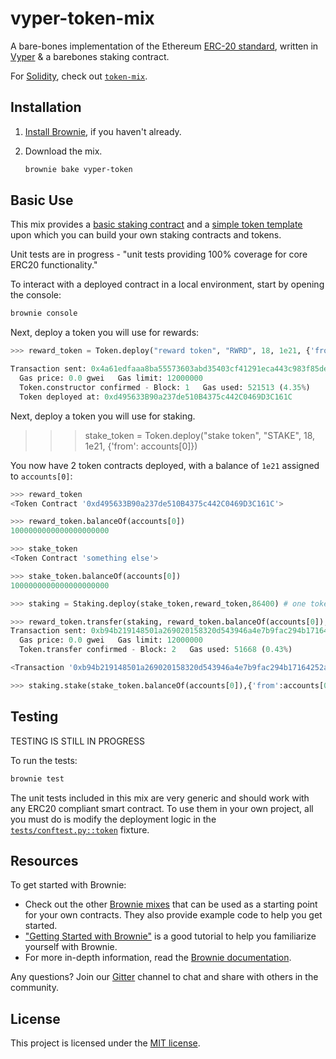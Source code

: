 # vyper-token-mix

A bare-bones implementation of the Ethereum [ERC-20 standard](https://eips.ethereum.org/EIPS/eip-20), written in [Vyper](https://github.com/vyperlang/vyper) & a barebones staking contract.

For [Solidity](https://github.com/ethereum/solidity), check out [`token-mix`](https://github.com/brownie-mix/token-mix).

## Installation

1. [Install Brownie](https://eth-brownie.readthedocs.io/en/stable/install.html), if you haven't already.

2. Download the mix.

    ```bash
    brownie bake vyper-token
    ```

## Basic Use

This mix provides a [basic staking contract](contracts.Staking.vy) and a [simple token template](contracts/Token.vy) upon which you can build your own staking contracts and tokens.

Unit tests are in progress - "unit tests providing 100% coverage for core ERC20 functionality."

To interact with a deployed contract in a local environment, start by opening the console:

```bash
brownie console
```

Next, deploy a token you will use for rewards:

```python
>>> reward_token = Token.deploy("reward token", "RWRD", 18, 1e21, {'from': accounts[0]})

Transaction sent: 0x4a61edfaaa8ba55573603abd35403cf41291eca443c983f85de06e0b119da377
  Gas price: 0.0 gwei   Gas limit: 12000000
  Token.constructor confirmed - Block: 1   Gas used: 521513 (4.35%)
  Token deployed at: 0xd495633B90a237de510B4375c442C0469D3C161C
```

Next, deploy a token you will use for staking. 

>>> stake_token = Token.deploy("stake token", "STAKE", 18, 1e21, {'from': accounts[0]})

You now have 2 token contracts deployed, with a balance of `1e21` assigned to `accounts[0]`:

```python
>>> reward_token
<Token Contract '0xd495633B90a237de510B4375c442C0469D3C161C'>

>>> reward_token.balanceOf(accounts[0])
1000000000000000000000

>>> stake_token
<Token Contract 'something else'>

>>> stake_token.balanceOf(accounts[0])
1000000000000000000000

>>> staking = Staking.deploy(stake_token,reward_token,86400) # one token per day

>>> reward_token.transfer(staking, reward_token.balanceOf(accounts[0]), {'from': accounts[0]})
Transaction sent: 0xb94b219148501a269020158320d543946a4e7b9fac294b17164252a13dce9534
  Gas price: 0.0 gwei   Gas limit: 12000000
  Token.transfer confirmed - Block: 2   Gas used: 51668 (0.43%)

<Transaction '0xb94b219148501a269020158320d543946a4e7b9fac294b17164252a13dce9534'>

>>> staking.stake(stake_token.balanceOf(accounts[0]),{'from':accounts[0]})
```

## Testing

TESTING IS STILL IN PROGRESS

To run the tests:

```bash
brownie test
```

The unit tests included in this mix are very generic and should work with any ERC20 compliant smart contract. To use them in your own project, all you must do is modify the deployment logic in the [`tests/conftest.py::token`](tests/conftest.py) fixture.

## Resources

To get started with Brownie:

* Check out the other [Brownie mixes](https://github.com/brownie-mix/) that can be used as a starting point for your own contracts. They also provide example code to help you get started.
* ["Getting Started with Brownie"](https://medium.com/@iamdefinitelyahuman/getting-started-with-brownie-part-1-9b2181f4cb99) is a good tutorial to help you familiarize yourself with Brownie.
* For more in-depth information, read the [Brownie documentation](https://eth-brownie.readthedocs.io/en/stable/).


Any questions? Join our [Gitter](https://gitter.im/eth-brownie/community) channel to chat and share with others in the community.

## License

This project is licensed under the [MIT license](LICENSE).
